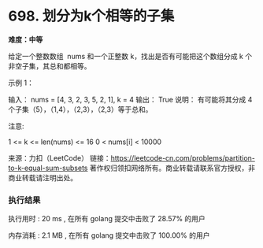 # 698. 划分为k个相等的子集

**难度：中等**


给定一个整数数组  nums 和一个正整数 k，找出是否有可能把这个数组分成 k 个非空子集，其总和都相等。

示例 1：

输入： nums = [4, 3, 2, 3, 5, 2, 1], k = 4
输出： True
说明： 有可能将其分成 4 个子集（5），（1,4），（2,3），（2,3）等于总和。
 

注意:

1 <= k <= len(nums) <= 16
0 < nums[i] < 10000


来源：力扣（LeetCode）
链接：https://leetcode-cn.com/problems/partition-to-k-equal-sum-subsets
著作权归领扣网络所有。商业转载请联系官方授权，非商业转载请注明出处。


### 执行结果

执行用时 : 20 ms , 在所有 golang 提交中击败了 28.57% 的用户

内存消耗 : 2.1 MB , 在所有 golang 提交中击败了 100.00% 的用户